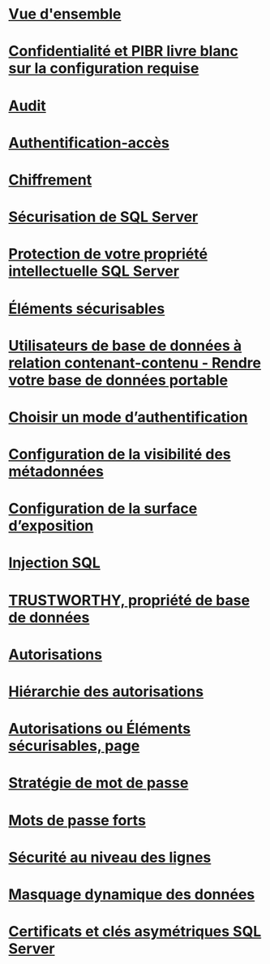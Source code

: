# [Vue d'ensemble](security-center-for-sql-server-database-engine-and-azure-sql-database.md)  
# [Confidentialité et PIBR livre blanc sur la configuration requise](microsoft-sql-and-the-gdpr-requirements.md) 
# [Audit](../../relational-databases/security/auditing/sql-server-audit-database-engine.md)
# [Authentification-accès](../../relational-databases/security/authentication-access/getting-started-with-database-engine-permissions.md)
# [Chiffrement](../../relational-databases/security/encryption/sql-server-encryption.md)
# [Sécurisation de SQL Server](securing-sql-server.md)  
# [Protection de votre propriété intellectuelle SQL Server](protecting-your-sql-server-intellectual-property.md)  
# [Éléments sécurisables](securables.md)  
# [Utilisateurs de base de données à relation contenant-contenu - Rendre votre base de données portable](contained-database-users-making-your-database-portable.md)  
# [Choisir un mode d’authentification](choose-an-authentication-mode.md)  
# [Configuration de la visibilité des métadonnées](metadata-visibility-configuration.md)  
# [Configuration de la surface d’exposition](surface-area-configuration.md)  
# [Injection SQL](sql-injection.md)  
# [TRUSTWORTHY, propriété de base de données](trustworthy-database-property.md)  
# [Autorisations](permissions-database-engine.md)  
# [Hiérarchie des autorisations](permissions-hierarchy-database-engine.md)  
# [Autorisations ou Éléments sécurisables, page](permissions-or-securables-page.md)  
# [Stratégie de mot de passe](password-policy.md)  
# [Mots de passe forts](strong-passwords.md)  
# [Sécurité au niveau des lignes](row-level-security.md)  
# [Masquage dynamique des données](dynamic-data-masking.md)  
# [Certificats et clés asymétriques SQL Server](sql-server-certificates-and-asymmetric-keys.md)  
